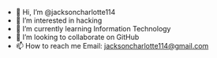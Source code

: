 - 👋 Hi, I’m @jacksoncharlotte114
- 👀 I’m interested in hacking
- 🌱 I’m currently learning Information Technology
- 💞️ I’m looking to collaborate on GitHub
- 📫 How to reach me Email: jacksoncharlotte114@gmail.com

<!---
jacksoncharlotte114/jacksoncharlotte114 is a ✨ special ✨ repository because its `README.md` (this file) appears on your GitHub profile.
You can click the Preview link to take a look at your changes.
--->
